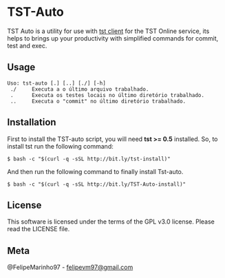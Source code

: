 # TST-Auto

TST Auto is a utility for use with <a href="https://github.com/daltonserey/tst">tst client</a> for the TST Online service, its helps to brings up your productivity with simplified commands for commit, test and exec.

## Usage

    Uso: tst-auto [.] [..] [./] [-h]
     ./     Executa a o último arquivo trabalhado.
     .		Executa os testes locais no último diretório trabalhado.
     ..		Executa o "commit" no último diretório trabalhado.


## Installation

First to install the TST-auto script, you will need <b>tst >= 0.5</b> installed.
So, to install tst run the following command:

    $ bash -c "$(curl -q -sSL http://bit.ly/tst-install)"
    
And then run the following command to finally install Tst-auto.
    
    $ bash -c "$(curl -q -sSL http://bit.ly/TST-Auto-install)"
    
## License

This software is licensed under the terms of the GPL v3.0 license. Please read the LICENSE file.

## Meta

@FelipeMarinho97 - felipevm97@gmail.com
